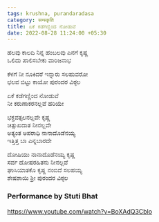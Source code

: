 ```yaml
---
tags: krushna, purandaradasa
category: सन्स्कृति
title: ಏಕೆ ಕಡೆಗಣ್ಣಿಂದ ನೋಡುವೆ
date: 2022-08-28 11:24:00 +05:30
---
```


ಹಲವು ಕಾಲದಿ ನಿನ್ನ ಹಂಬಲವು ಎನಗೆ  ಕೃಷ್ಣ  
ಒಲಿದು ಪಾಲಿಸಬೇಕು ವಾರಿಜನಾಭ

ಕೆಳಗೆ ನೀ ನೂಕಿದರೆ ಇನ್ನಾರು ಸಲಹುವರೋ  
ಛಲವ ಬಿಟ್ಟು ಕಾಯೋ ಪುರಂದರ ವಿಠ್ಠಲ

ಏಕೆ ಕಡೆಗಣ್ಣಿಂದ ನೋಡುವೆ  
ನೀ ಕರುಣಾಕರನಲ್ಲವೆ ಹರಿಯೇ

ಭಕ್ತವತ್ಸಲನಲ್ಲವೇ ಕೃಷ್ಣ  
ಚಿತ್ಸುಖದಾತ ನೀನಲ್ಲವೇ  
ಅತ್ಯಂತ ಅಪರಾಧಿ ನಾನಾದೊಡೆನಯ್ಯ  
ಇತ್ತಿತ್ತ ಬಾ ಎನ್ನಬಾರದೇ

ದೋಷಿಯು ನಾನಾದೊಡೆನಯ್ಯ ಕೃಷ್ಣ  
ಸರ್ವ ದೋಷರಹಿತನು ನೀನಲ್ಲವೆ  
ಘಾಸಿಯಾತಕೊ ಕೃಷ್ಣ ನಂಬಿದೆ ಸಲಹಯ್ಯ  
ಶೇಷಶಾಯಿ ಶ್ರೀ ಪುರಂದರ ವಿಠ್ಠಲ

### Performance by Stuti Bhat
https://www.youtube.com/watch?v=BoXAdQ3Cblo
